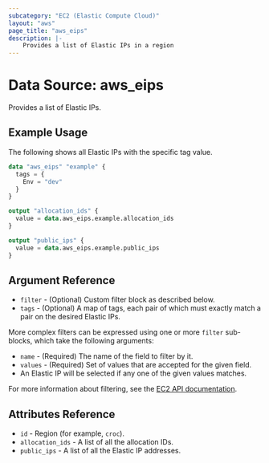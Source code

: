 ```yaml
---
subcategory: "EC2 (Elastic Compute Cloud)"
layout: "aws"
page_title: "aws_eips"
description: |-
    Provides a list of Elastic IPs in a region
---
```


# Data Source: aws_eips

Provides a list of Elastic IPs.

## Example Usage

The following shows all Elastic IPs with the specific tag value.

```terraform
data "aws_eips" "example" {
  tags = {
    Env = "dev"
  }
}

output "allocation_ids" {
  value = data.aws_eips.example.allocation_ids
}

output "public_ips" {
  value = data.aws_eips.example.public_ips
}
```

## Argument Reference

* `filter` - (Optional) Custom filter block as described below.
* `tags` - (Optional) A map of tags, each pair of which must exactly match a pair on the desired Elastic IPs.

More complex filters can be expressed using one or more `filter` sub-blocks, which take the following arguments:

* `name` - (Required) The name of the field to filter by it.
* `values` - (Required) Set of values that are accepted for the given field.
* An Elastic IP will be selected if any one of the given values matches.

For more information about filtering, see the [EC2 API documentation][describe-addresses].

[describe-addresses]: https://docs.cloud.croc.ru/en/api/ec2/addresses/DescribeAddresses.html

## Attributes Reference

* `id` - Region (for example, `croc`).
* `allocation_ids` - A list of all the allocation IDs.
* `public_ips` - A list of all the Elastic IP addresses.
